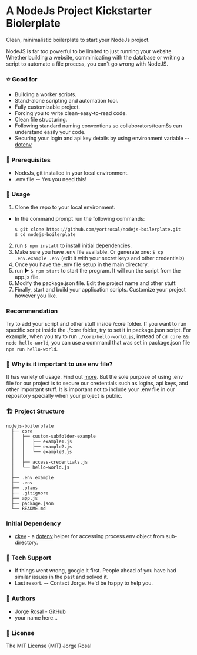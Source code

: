 # A NodeJs Project Kickstarter Biolerplate
Clean, minimalistic boilerplate to start your NodeJs project.

NodeJS is far too powerful to be limited to just running your website. Whether building a website, comminicating with the database or writing a script to automate a file process, you can't go wrong with NodeJS.

### ⭐ Good for
  - Building a worker scripts.
  - Stand-alone scripting and automation tool.
  - Fully customizable project.
  - Forcing you to write clean-easy-to-read code.
  - Clean file structuring.
  - Following standard naming conventions so collaborators/team8s can understand easily your code.
  - Securing your login and api key details by using environment variable -- [dotenv](https://github.com/motdotla/dotenv)

### 📂 Prerequisites
 - NodeJs, git installed in your local environment.
 - .env file -- Yes you need this!

### 📝 Usage
1. Clone the repo to your local environment.
  - In the command prompt run the following commands:
    ```
    $ git clone https://github.com/yortrosal/nodejs-boilerplate.git
    $ cd nodejs-boilerplate
    ```
2. run ```$ npm install``` to install initial dependencies.
3. Make sure you have .env file available.
   Or generate one:  ```$ cp .env.example .env``` (edit it with your secret keys and other credentials)
4. Once you have the .env file setup in the main directory.
5. run ▶️ ```$ npm start``` to start the program. It will run the script from the app.js file.
6. Modify the package.json file. Edit the project name and other stuff.
7. Finally, start and build your application scripts. Customize your project however you like.

### Recommendation
Try to add your script and other stuff inside /core folder.
If you want to run specific script inside the ./core folder, try to set it in package.json script.
For example, when you try to run ```./core/hello-world.js```, instead of ```cd core && node hello-world```, you can use a command that was set in package.json file ```npm run hello-world```.

###  📘 Why is it important to use env file?
It has variety of usage. Find out [more](https://codeburst.io/process-env-what-it-is-and-why-when-how-to-use-it-effectively-505d0b2831e7).
But the sole purpose of using .env file for our project is to secure our credentials such as logins, api keys, and other important stuff. It is important not to include your .env file in our repository specially when your project is public.

### 🏗 Project Structure
    nodejs-boilerplate
      ├── core
      │   ├── custom-subfolder-example
      │   │   ├── example1.js
      │   │   ├── example2.js
      │   │   └── example3.js
      │   │
      │   ├── access-credentials.js
      │   └── hello-world.js
      │
      ├── .env.example
      ├── .env
      ├── .plans
      ├── .gitignore
      ├── app.js
      ├── package.json
      └── README.md

### Initial Dependency
  - [ckey](https://www.npmjs.com/package/ckey) - a [dotenv](https://github.com/motdotla/dotenv) helper for accessing process.env object from sub-directory.

### 💬 Tech Support
  - If things went wrong, google it first. People ahead of you have had similar issues in the past and solved it.
  - Last resort. -- Contact Jorge. He'd be happy to help you.

### 🎩 Authors
  - Jorge Rosal - [GitHub](https://github.com/yortrosal)
  - your name here...

### 📜 License
The MIT License (MIT) Jorge Rosal
